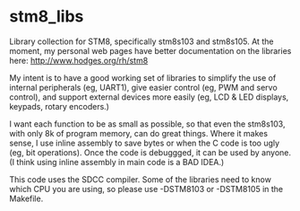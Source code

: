 # stm8_libs
Library collection for STM8, specifically stm8s103 and stm8s105.
At the moment, my personal web pages have better documentation on the libraries here:
http://www.hodges.org/rh/stm8

My intent is to have a good working set of libraries to simplify the use of internal
peripherals (eg, UART1), give easier control (eg, PWM and servo control), and support
external devices more easily (eg, LCD & LED displays, keypads, rotary encoders.)

I want each function to be as small as possible, so that even the stm8s103, with only 8k
of program memory, can do great things. Where it makes sense, I use inline assembly to
save bytes or when the C code is too ugly (eg, bit operations). Once the code is debuggged,
it can be used by anyone. (I think using inline assembly in main code is a BAD IDEA.)

This code uses the SDCC compiler. Some of the libraries need to know which CPU you are
using, so please use -DSTM8103 or -DSTM8105 in the Makefile.
